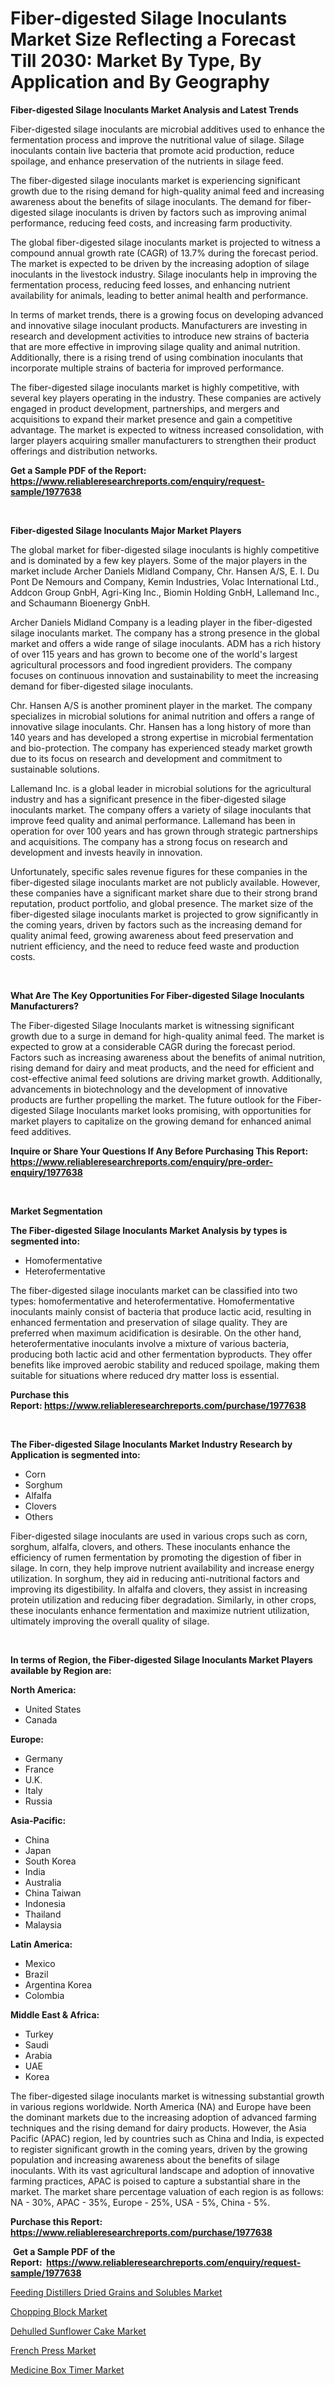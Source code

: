 <p><h1>Fiber-digested Silage Inoculants Market Size Reflecting a Forecast Till 2030: Market By Type, By Application and By Geography</h1></p><p><strong>Fiber-digested Silage Inoculants Market Analysis and Latest Trends</strong></p>
<p><p>Fiber-digested silage inoculants are microbial additives used to enhance the fermentation process and improve the nutritional value of silage. Silage inoculants contain live bacteria that promote acid production, reduce spoilage, and enhance preservation of the nutrients in silage feed.</p><p>The fiber-digested silage inoculants market is experiencing significant growth due to the rising demand for high-quality animal feed and increasing awareness about the benefits of silage inoculants. The demand for fiber-digested silage inoculants is driven by factors such as improving animal performance, reducing feed costs, and increasing farm productivity.</p><p>The global fiber-digested silage inoculants market is projected to witness a compound annual growth rate (CAGR) of 13.7% during the forecast period. The market is expected to be driven by the increasing adoption of silage inoculants in the livestock industry. Silage inoculants help in improving the fermentation process, reducing feed losses, and enhancing nutrient availability for animals, leading to better animal health and performance.</p><p>In terms of market trends, there is a growing focus on developing advanced and innovative silage inoculant products. Manufacturers are investing in research and development activities to introduce new strains of bacteria that are more effective in improving silage quality and animal nutrition. Additionally, there is a rising trend of using combination inoculants that incorporate multiple strains of bacteria for improved performance.</p><p>The fiber-digested silage inoculants market is highly competitive, with several key players operating in the industry. These companies are actively engaged in product development, partnerships, and mergers and acquisitions to expand their market presence and gain a competitive advantage. The market is expected to witness increased consolidation, with larger players acquiring smaller manufacturers to strengthen their product offerings and distribution networks.</p></p>
<p><strong>Get a Sample PDF of the Report:&nbsp; <a href="https://www.reliableresearchreports.com/enquiry/request-sample/1977638">https://www.reliableresearchreports.com/enquiry/request-sample/1977638</a></strong></p>
<p>&nbsp;</p>
<p><strong>Fiber-digested Silage Inoculants Major Market Players</strong></p>
<p><p>The global market for fiber-digested silage inoculants is highly competitive and is dominated by a few key players. Some of the major players in the market include Archer Daniels Midland Company, Chr. Hansen A/S, E. I. Du Pont De Nemours and Company, Kemin Industries, Volac International Ltd., Addcon Group GnbH, Agri-King Inc., Biomin Holding GnbH, Lallemand Inc., and Schaumann Bioenergy GnbH.</p><p>Archer Daniels Midland Company is a leading player in the fiber-digested silage inoculants market. The company has a strong presence in the global market and offers a wide range of silage inoculants. ADM has a rich history of over 115 years and has grown to become one of the world's largest agricultural processors and food ingredient providers. The company focuses on continuous innovation and sustainability to meet the increasing demand for fiber-digested silage inoculants.</p><p>Chr. Hansen A/S is another prominent player in the market. The company specializes in microbial solutions for animal nutrition and offers a range of innovative silage inoculants. Chr. Hansen has a long history of more than 140 years and has developed a strong expertise in microbial fermentation and bio-protection. The company has experienced steady market growth due to its focus on research and development and commitment to sustainable solutions.</p><p>Lallemand Inc. is a global leader in microbial solutions for the agricultural industry and has a significant presence in the fiber-digested silage inoculants market. The company offers a variety of silage inoculants that improve feed quality and animal performance. Lallemand has been in operation for over 100 years and has grown through strategic partnerships and acquisitions. The company has a strong focus on research and development and invests heavily in innovation.</p><p>Unfortunately, specific sales revenue figures for these companies in the fiber-digested silage inoculants market are not publicly available. However, these companies have a significant market share due to their strong brand reputation, product portfolio, and global presence. The market size of the fiber-digested silage inoculants market is projected to grow significantly in the coming years, driven by factors such as the increasing demand for quality animal feed, growing awareness about feed preservation and nutrient efficiency, and the need to reduce feed waste and production costs.</p></p>
<p>&nbsp;</p>
<p><strong>What Are The Key Opportunities For Fiber-digested Silage Inoculants Manufacturers?</strong></p>
<p><p>The Fiber-digested Silage Inoculants market is witnessing significant growth due to a surge in demand for high-quality animal feed. The market is expected to grow at a considerable CAGR during the forecast period. Factors such as increasing awareness about the benefits of animal nutrition, rising demand for dairy and meat products, and the need for efficient and cost-effective animal feed solutions are driving market growth. Additionally, advancements in biotechnology and the development of innovative products are further propelling the market. The future outlook for the Fiber-digested Silage Inoculants market looks promising, with opportunities for market players to capitalize on the growing demand for enhanced animal feed additives.</p></p>
<p><strong>Inquire or Share Your Questions If Any Before Purchasing This Report: <a href="https://www.reliableresearchreports.com/enquiry/pre-order-enquiry/1977638">https://www.reliableresearchreports.com/enquiry/pre-order-enquiry/1977638</a></strong></p>
<p>&nbsp;</p>
<p><strong>Market Segmentation</strong></p>
<p><strong>The Fiber-digested Silage Inoculants Market Analysis by types is segmented into:</strong></p>
<p><ul><li>Homofermentative</li><li>Heterofermentative</li></ul></p>
<p><p>The fiber-digested silage inoculants market can be classified into two types: homofermentative and heterofermentative. Homofermentative inoculants mainly consist of bacteria that produce lactic acid, resulting in enhanced fermentation and preservation of silage quality. They are preferred when maximum acidification is desirable. On the other hand, heterofermentative inoculants involve a mixture of various bacteria, producing both lactic acid and other fermentation byproducts. They offer benefits like improved aerobic stability and reduced spoilage, making them suitable for situations where reduced dry matter loss is essential.</p></p>
<p><strong>Purchase this Report:&nbsp;<a href="https://www.reliableresearchreports.com/purchase/1977638">https://www.reliableresearchreports.com/purchase/1977638</a></strong></p>
<p>&nbsp;</p>
<p><strong>The Fiber-digested Silage Inoculants Market Industry Research by Application is segmented into:</strong></p>
<p><ul><li>Corn</li><li>Sorghum</li><li>Alfalfa</li><li>Clovers</li><li>Others</li></ul></p>
<p><p>Fiber-digested silage inoculants are used in various crops such as corn, sorghum, alfalfa, clovers, and others. These inoculants enhance the efficiency of rumen fermentation by promoting the digestion of fiber in silage. In corn, they help improve nutrient availability and increase energy utilization. In sorghum, they aid in reducing anti-nutritional factors and improving its digestibility. In alfalfa and clovers, they assist in increasing protein utilization and reducing fiber degradation. Similarly, in other crops, these inoculants enhance fermentation and maximize nutrient utilization, ultimately improving the overall quality of silage.</p></p>
<p>&nbsp;</p>
<p><strong>In terms of Region, the Fiber-digested Silage Inoculants Market Players available by Region are:</strong></p>
<p>
    <p> <strong> North America: </strong>
        <ul>
            <li>United States</li>
            <li>Canada</li>
        </ul>
        </p> 
    <p> <strong> Europe: </strong>
        <ul>
            <li>Germany</li>
            <li>France</li>
            <li>U.K.</li>
            <li>Italy</li>
            <li>Russia</li>
        </ul>
        </p> 
    <p> <strong> Asia-Pacific: </strong>
        <ul>
            <li>China</li>
            <li>Japan</li>
            <li>South Korea</li>
            <li>India</li>
            <li>Australia</li>
            <li>China Taiwan</li>
            <li>Indonesia</li>
            <li>Thailand</li>
            <li>Malaysia</li>
        </ul>
        </p> 
    <p> <strong> Latin America: </strong>
        <ul>
            <li>Mexico</li>
            <li>Brazil</li>
            <li>Argentina Korea</li>
            <li>Colombia</li>
        </ul>
        </p> 
    <p> <strong> Middle East & Africa: </strong>
        <ul>
            <li>Turkey</li>
            <li>Saudi</li>
            <li>Arabia</li>
            <li>UAE</li>
            <li>Korea</li>
        </ul>
    </p>
    </p>
<p><p>The fiber-digested silage inoculants market is witnessing substantial growth in various regions worldwide. North America (NA) and Europe have been the dominant markets due to the increasing adoption of advanced farming techniques and the rising demand for dairy products. However, the Asia Pacific (APAC) region, led by countries such as China and India, is expected to register significant growth in the coming years, driven by the growing population and increasing awareness about the benefits of silage inoculants. With its vast agricultural landscape and adoption of innovative farming practices, APAC is poised to capture a substantial share in the market. The market share percentage valuation of each region is as follows: NA - 30%, APAC - 35%, Europe - 25%, USA - 5%, China - 5%.</p></p>
<p><strong>Purchase this Report: <a href="https://www.reliableresearchreports.com/purchase/1977638">https://www.reliableresearchreports.com/purchase/1977638</a></strong></p>
<p>&nbsp;<strong>Get a Sample PDF of the Report:&nbsp;&nbsp;<a href="https://www.reliableresearchreports.com/enquiry/request-sample/1977638">https://www.reliableresearchreports.com/enquiry/request-sample/1977638</a></strong></p>
<p><strong></strong></p>
<p><p><a href="https://github.com/rahu1505/Market-Research-Report-List-1/blob/main/feeding-distillers-dried-grains-and-solubles-market.md">Feeding Distillers Dried Grains and Solubles Market</a></p><p><a href="https://medium.com/@lulukerluke/chopping-block-market-trends-forecast-and-competitive-analysis-to-2030-0a71088fd47c">Chopping Block Market</a></p><p><a href="https://github.com/rahu1502/Market-Research-Report-List-1/blob/main/dehulled-sunflower-cake-market.md">Dehulled Sunflower Cake Market</a></p><p><a href="https://medium.com/@cletaturner879789/french-press-market-analysis-its-cagr-market-segmentation-and-global-industry-overview-f17a2f9c7bf2">French Press Market</a></p><p><a href="https://medium.com/@drakesporer988/medicine-box-timer-market-outlook-industry-overview-and-forecast-2023-to-2030-bec2c9513ecd">Medicine Box Timer Market</a></p></p>